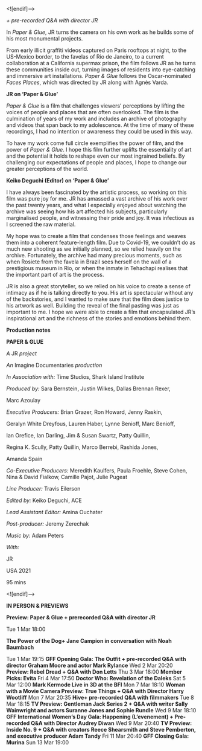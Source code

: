 <![endif]-->

_+ pre-recorded Q&A with director JR_

In _Paper & Glue_, JR turns the camera on his own work as he builds some of his most monumental projects.

From early illicit graffiti videos captured on Paris rooftops at night, to the US-Mexico border, to the favelas of Rio de Janeiro, to a current collaboration at a California supermax prison, the film follows JR as he turns these communities inside out, turning images of residents into eye-catching and immersive art installations. _Paper & Glue_ follows the Oscar-nominated _Faces Places_, which was directed by JR along with Agnès Varda.

**JR on ‘Paper & Glue’**

_Paper & Glue_ is a film that challenges viewers’ perceptions by lifting the voices of people and places that are often overlooked. The film is the culmination of years of my work and includes an archive of photography and videos that span back to my adolescence. At the time of many of these recordings, I had no intention or awareness they could be used in this way.

To have my work come full circle exemplifies the power of film, and the power of _Paper & Glue_. I hope this film further uplifts the essentiality of art and the potential it holds to reshape even our most ingrained beliefs. By challenging our expectations of people and places, I hope to change our greater perceptions of the world.

**Keiko Deguchi (Editor) on ‘Paper & Glue’**

I have always been fascinated by the artistic process, so working on this film was pure joy for me. JR has amassed a vast archive of his work over the past twenty years, and what I especially enjoyed about watching the archive was seeing how his art affected his subjects, particularly marginalised people, and witnessing their pride and joy. It was infectious as I screened the raw material.

My hope was to create a film that condenses those feelings and weaves them into a coherent feature-length film. Due to Covid-19, we couldn’t do as much new shooting as we initially planned, so we relied heavily on the archive. Fortunately, the archive had many precious moments, such as when Rosiete from the favela in Brazil sees herself on the wall of a prestigious museum in Rio, or when the inmate in Tehachapi realises that the important part of art is the process.

JR is also a great storyteller, so we relied on his voice to create a sense of intimacy as if he is talking directly to you. His art is spectacular without any of the backstories, and I wanted to make sure that the film does justice to his artwork as well. Building the reveal of the final pasting was just as important to me. I hope we were able to create a film that encapsulated JR’s inspirational art and the richness of the stories and emotions behind them.

**Production notes**

  

**PAPER & GLUE**

_A_ JR _project_

_An_ Imagine Documentaries _production_

_In Association with:_ Time Studios, Shark Island Institute

_Produced by:_ Sara Bernstein, Justin Wilkes, Dallas Brennan Rexer,

Marc Azoulay

_Executive Producers:_ Brian Grazer, Ron Howard, Jenny Raskin,

Geralyn White Dreyfous, Lauren Haber, Lynne Benioff, Marc Benioff,

Ian Orefice, Ian Darling, Jim & Susan Swartz, Patty Quillin,

Regina K. Scully, Patty Quillin, Marco Berrebi, Rashida Jones,

Amanda Spain

_Co-Executive Producers:_ Meredith Kaulfers, Paula Froehle, Steve Cohen, Nina & David Fialkow, Camille Pajot, Julie Pugeat

_Line Producer:_ Travis Eilerson

_Edited by:_ Keiko Deguchi, ACE

_Lead Assistant Editor:_ Amina Ouchater

_Post-producer:_ Jeremy Zerechak

_Music by:_ Adam Peters

_With:_

JR

USA 2021

95 mins

<![endif]-->

**IN PERSON & PREVIEWS**

**Preview: Paper & Glue + prerecorded Q&A with director JR**

Tue 1 Mar 18:00

**The Power of the Dog+ Jane Campion in conversation with Noah Baumbach**

Tue 1 Mar 19:15
**GFF Opening Gala: The Outfit + pre-recorded Q&A with director Graham Moore and actor Mark Rylance**
Wed 2 Mar 20:20
**Preview: Rebel Dread + Q&A with Don Letts**
Thu 3 Mar 18:00
**Member Picks: Evita**
Fri 4 Mar 17:50
**Doctor Who: Revelation of the Daleks**
Sat 5 Mar 12:00
**Mark Kermode Live in 3D at the BFI**
Mon 7 Mar 18:10
**Woman with a Movie Camera Preview: True Things + Q&A with Director Harry Wootliff**
Mon 7 Mar 20:35
**Hive+ pre-recorded Q&A with filmmakers**
Tue 8 Mar 18:15
**TV Preview: Gentleman Jack Series 2 + Q&A with writer Sally Wainwright and actors Suranne Jones and Sophie Rundle**
Wed 9 Mar 18:10
**GFF International Women’s Day Gala: Happening (L’evenement) + Pre-recorded Q&A with Director Audrey Diwan**
Wed 9 Mar 20:40
**TV Preview: Inside No. 9 + Q&A with creators Reece Shearsmith and Steve Pemberton, and executive producer Adam Tandy**
Fri 11 Mar 20:40
**GFF Closing Gala: Murina**
Sun 13 Mar 19:00
<!--stackedit_data:
eyJoaXN0b3J5IjpbLTEzMDQxNjc1MV19
-->